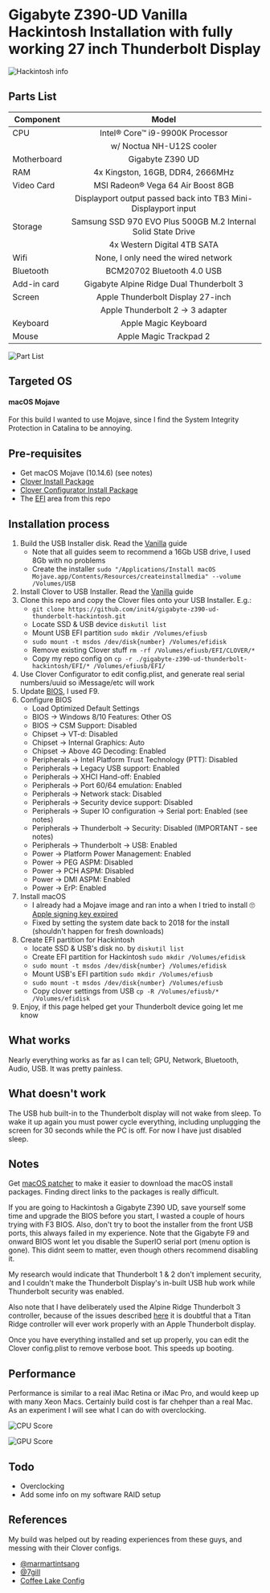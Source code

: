 # Gigabyte Z390-UD Vanilla Hackintosh Installation with fully working 27 inch Thunderbolt Display 

![Hackintosh info](https://github.com/init4/gigabyte-z390-ud-thunderbolt-hackintosh/blob/master/img/info.png?raw=true)

## Parts List
| Component     | Model         | 
| ------------- |:-------------:| 
| CPU | Intel® Core™ i9-9900K Processor | 
| | w/ Noctua NH-U12S cooler | 
| Motherboard | Gigabyte Z390 UD |   
| RAM | 4x Kingston, 16GB, DDR4, 2666MHz |
| Video Card | MSI Radeon® Vega 64 Air Boost 8GB | 
| | Displayport output passed back into TB3 Mini-Displayport input | 
| Storage | Samsung SSD 970 EVO Plus 500GB M.2 Internal Solid State Drive |
| | 4x Western Digital 4TB SATA |
| Wifi | None, I only need the wired network |
| Bluetooth | BCM20702 Bluetooth 4.0 USB |
| Add-in card | Gigabyte Alpine Ridge Dual Thunderbolt 3 |
| Screen | Apple Thunderbolt Display 27-inch |
| | Apple Thunderbolt 2 → 3 adapter |
| Keyboard | Apple Magic Keyboard |
| Mouse | Apple Magic Trackpad 2 |

![Part List](https://github.com/init4/gigabyte-z390-ud-thunderbolt-hackintosh/blob/master/img/hardware.jpg?raw=true)

## Targeted OS
#### macOS Mojave 
For this build I wanted to use Mojave, since I find the System Integrity Protection in Catalina to be annoying. 

## Pre-requisites
- Get macOS Mojave (10.14.6) (see notes) 
- [Clover Install Package](https://sourceforge.net/projects/cloverefiboot/)
- [Clover Configurator Install Package](http://mackie100projects.altervista.org/download-clover-configurator/)
- The [EFI](https://github.com/init4/gigabyte-z390-ud-thunderbolt-hackintosh/tree/master/EFI) area from this repo

## Installation process 
1. Build the USB Installer disk. Read the [Vanilla](https://hackintosh.gitbook.io/-r-hackintosh-vanilla-desktop-guide/building-the-usb-installer) guide
    - Note that all guides seem to recommend a 16Gb USB drive, I used 8Gb with no problems 
    - Create the installer `sudo "/Applications/Install macOS Mojave.app/Contents/Resources/createinstallmedia" --volume /Volumes/USB`
2. Install Clover to USB Installer. Read the [Vanilla](https://hackintosh.gitbook.io/-r-hackintosh-vanilla-desktop-guide/clover-setup) guide
3. Clone this repo and copy the Clover files onto your USB Installer. E.g.:
    - `git clone https://github.com/init4/gigabyte-z390-ud-thunderbolt-hackintosh.git` 
    - Locate SSD & USB device `diskutil list`
    - Mount USB EFI partition `sudo mkdir /Volumes/efiusb`
    - `sudo mount -t msdos /dev/disk{number} /Volumes/efidisk`
    - Remove existing Clover stuff `rm -rf /Volumes/efiusb/EFI/CLOVER/*`
    - Copy my repo config on `cp -r ./gigabyte-z390-ud-thunderbolt-hackintosh/EFI/* /Volumes/efiusb/EFI/` 
4. Use Clover Configurator to edit config.plist, and generate real serial numbers/uuid so iMessage/etc will work 
5. Update [BIOS](https://www.gigabyte.com/Motherboard/Z390-UD-rev-10/support#support-dl-bios), I used F9. 
6. Configure BIOS 
    - Load Optimized Default Settings
    - BIOS → Windows 8/10 Features: Other OS  
    - BIOS → CSM Support: Disabled 
    - Chipset → VT-d: Disabled
    - Chipset → Internal Graphics: Auto
    - Chipset → Above 4G Decoding: Enabled
    - Peripherals → Intel Platform Trust Technology (PTT): Disabled
    - Peripherals → Legacy USB support: Enabled
    - Peripherals → XHCI Hand-off: Enabled
    - Peripherals → Port 60/64 emulation: Enabled
    - Peripherals → Network stack: Disabled 
    - Peripherals → Security device support: Disabled 
    - Peripherals → Super IO configuration → Serial port: Enabled (see notes) 
    - Peripherals → Thunderbolt → Security: Disabled (IMPORTANT - see notes) 
    - Peripherals → Thunderbolt → USB: Enabled 
    - Power → Platform Power Management: Enabled 
    - Power → PEG ASPM: Disabled 
    - Power → PCH ASPM: Disabled 
    - Power → DMI ASPM: Enabled 
    - Power → ErP: Enabled 
7. Install macOS
    - I already had a Mojave image and ran into a when I tried to install :roll_eyes: [Apple signing key expired](https://9to5mac.com/2019/10/24/macos-application-damaged/) 
    - Fixed by setting the system date back to 2018 for the install (shouldn't happen for fresh downloads)  
8. Create EFI partition for Hackintosh
    - locate SSD & USB's disk no. by `diskutil list`
    - Create EFI partition for Hackintosh `sudo mkdir /Volumes/efidisk`
    - `sudo mount -t msdos /dev/disk{number} /Volumes/efidisk`
    - Mount USB's EFI partition `sudo mkdir /Volumes/efiusb`
    - `sudo mount -t msdos /dev/disk{number} /Volumes/efiusb`
    - Copy clover settings from USB `cp -R /Volumes/efiusb/* /Volumes/efidisk`
9. Enjoy, if this page helped get your Thunderbolt device going let me know 

## What works
Nearly everything works as far as I can tell; GPU, Network, Bluetooth, Audio, USB. It was pretty painless.

## What doesn't work
The USB hub built-in to the Thunderbolt display will not wake from sleep. To wake it up again you must power cycle everything, including unplugging the screen for 30 seconds while the PC is off. For now I have just disabled sleep.

## Notes 
Get [macOS patcher](http://dosdude1.com/software.html) to make it easier to download the macOS install packages. Finding direct links to the packages is really difficult.

If you are going to Hackintosh a Gigabyte Z390 UD, save yourself some time and upgrade the BIOS before you start, I wasted a couple of hours trying with F3 BIOS. Also, don't try to boot the installer from the front USB ports, this always failed in my experience. Note that the Gigabyte F9 and onward BIOS wont let you disable the SuperIO serial port (menu option is gone). This didnt seem to matter, even though others recommend disabling it. 

My research would indicate that Thunderbolt 1 & 2 don't implement security, and I couldn't make the Thunderbolt Display's in-built USB hub work while Thunderbolt security was enabled.

Also note that I have deliberately used the Alpine Ridge Thunderbolt 3 controller, because of the issues described [here](https://github.com/intel/thunderbolt-software-user-space/issues/66) it is doubtful that a Titan Ridge controller will ever work properly with an Apple Thunderbolt display.  

Once you have everything installed and set up properly, you can edit the Clover config.plist to remove verbose boot. This speeds up booting.

## Performance
Performance is similar to a real iMac Retina or iMac Pro, and would keep up with many Xeon Macs. Certainly build cost is far chehper than a real Mac. As an experiment I will see what I can do with overclocking. 

![CPU Score](https://github.com/init4/gigabyte-z390-ud-thunderbolt-hackintosh/blob/master/img/geekbench-cpu-score.png?raw=true)

![GPU Score](https://github.com/init4/gigabyte-z390-ud-thunderbolt-hackintosh/blob/master/img/geekbench-gpu-score.png?raw=true)

## Todo 
- Overclocking
- Add some info on my software RAID setup

## References
My build was helped out by reading experiences from these guys, and messing with their Clover configs.

- [@marmartintsang](https://github.com/marmartintsang/gigabyte-z390-ud-hackintosh) 
- [@7gill](https://github.com/7gill/Gigabyte-Z390-UD-Catalina-install)
- [Coffee Lake Config](https://hackintosh.gitbook.io/-r-hackintosh-vanilla-desktop-guide/config.plist-per-hardware/coffee-lake)
 
